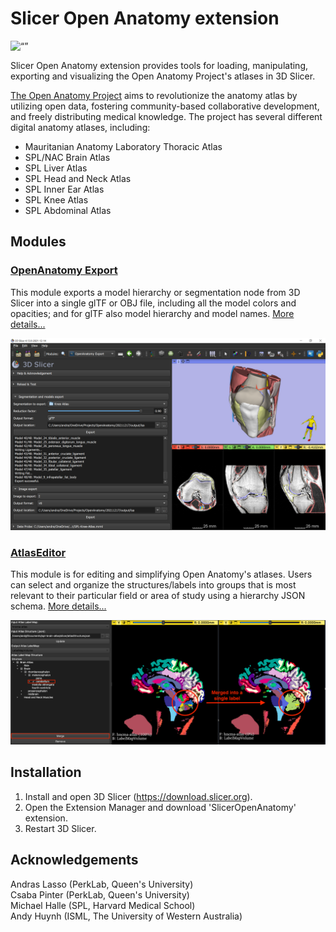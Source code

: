 # Slicer Open Anatomy extension

<img src="SlicerOpenAnatomy.png" alt= “” width="128" height="128">

Slicer Open Anatomy extension provides tools for loading, manipulating, exporting and visualizing the Open Anatomy Project's atlases in 3D Slicer.

<a href="https://www.openanatomy.org/">The Open Anatomy Project</a> aims to revolutionize the anatomy atlas by utilizing open data, fostering community-based collaborative development, and freely distributing medical knowledge. The project has several different digital anatomy atlases, including:
- Mauritanian Anatomy Laboratory Thoracic Atlas
- SPL/NAC Brain Atlas
- SPL Liver Atlas
- SPL Head and Neck Atlas
- SPL Inner Ear Atlas
- SPL Knee Atlas
- SPL Abdominal Atlas

## Modules
### [OpenAnatomy Export](OpenAnatomyExport/README.md)    
This module exports a model hierarchy or segmentation node from 3D Slicer into a single glTF or OBJ file, including all the model colors and opacities; and for glTF also model hierarchy and model names. [More details...](OpenAnatomyExport/README.md)
  
![OpenAnatomy Exporter module screenshot](OpenAnatomyExport/img/Screenshot03.png)

### [AtlasEditor](AtlasEditor/README.md)  
This module is for editing and simplifying Open Anatomy's atlases. Users can select and organize the structures/labels into groups that is most relevant to their particular field or area of study using a hierarchy JSON schema. [More details...](AtlasEditor/README.md)
  
![AtlasEditor module screenshot](AtlasEditor/img/merge-cerebellum.png)

## Installation
1. Install and open 3D Slicer (https://download.slicer.org).
2. Open the Extension Manager and download 'SlicerOpenAnatomy' extension.
3. Restart 3D Slicer.

## Acknowledgements
Andras Lasso (PerkLab, Queen's University)  
Csaba Pinter (PerkLab, Queen's University)  
Michael Halle (SPL, Harvard Medical School)  
Andy Huynh (ISML, The University of Western Australia)
